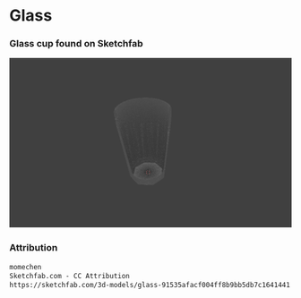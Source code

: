 # Glass

### Glass cup found on Sketchfab

![Object image preview](thumbnail.png)

### Attribution
```
momechen
Sketchfab.com - CC Attribution
https://sketchfab.com/3d-models/glass-91535afacf004ff8b9bb5db7c1641441
```